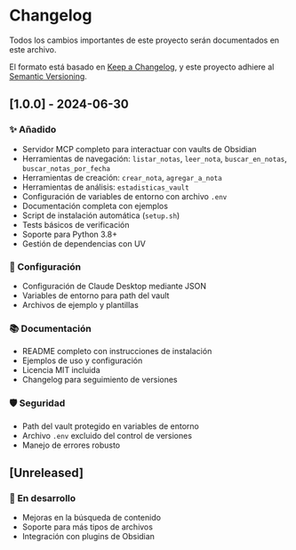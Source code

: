 # Changelog

Todos los cambios importantes de este proyecto serán documentados en este archivo.

El formato está basado en [Keep a Changelog](https://keepachangelog.com/en/1.0.0/),
y este proyecto adhiere al [Semantic Versioning](https://semver.org/spec/v2.0.0.html).

## [1.0.0] - 2024-06-30

### ✨ Añadido
- Servidor MCP completo para interactuar con vaults de Obsidian
- Herramientas de navegación: `listar_notas`, `leer_nota`, `buscar_en_notas`, `buscar_notas_por_fecha`
- Herramientas de creación: `crear_nota`, `agregar_a_nota`
- Herramientas de análisis: `estadisticas_vault`
- Configuración de variables de entorno con archivo `.env`
- Documentación completa con ejemplos
- Script de instalación automática (`setup.sh`)
- Tests básicos de verificación
- Soporte para Python 3.8+
- Gestión de dependencias con UV

### 🔧 Configuración
- Configuración de Claude Desktop mediante JSON
- Variables de entorno para path del vault
- Archivos de ejemplo y plantillas

### 📚 Documentación
- README completo con instrucciones de instalación
- Ejemplos de uso y configuración
- Licencia MIT incluida
- Changelog para seguimiento de versiones

### 🛡️ Seguridad
- Path del vault protegido en variables de entorno
- Archivo `.env` excluido del control de versiones
- Manejo de errores robusto

## [Unreleased]

### 🔄 En desarrollo
- Mejoras en la búsqueda de contenido
- Soporte para más tipos de archivos
- Integración con plugins de Obsidian
